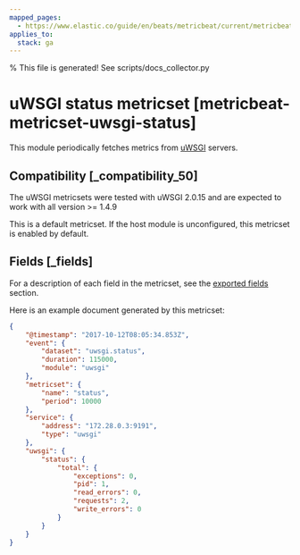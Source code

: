 ```yaml
---
mapped_pages:
  - https://www.elastic.co/guide/en/beats/metricbeat/current/metricbeat-metricset-uwsgi-status.html
applies_to:
  stack: ga
---
```


% This file is generated! See scripts/docs_collector.py

# uWSGI status metricset [metricbeat-metricset-uwsgi-status]

This module periodically fetches metrics from [uWSGI](http://uwsgi-docs.readthedocs.io/en/latest/StatsServer.html) servers.


## Compatibility [_compatibility_50]

The uWSGI metricsets were tested with uWSGI 2.0.15 and are expected to work with all version >= 1.4.9

This is a default metricset. If the host module is unconfigured, this metricset is enabled by default.

## Fields [_fields]

For a description of each field in the metricset, see the [exported fields](/reference/metricbeat/exported-fields-uwsgi.md) section.

Here is an example document generated by this metricset:

```json
{
    "@timestamp": "2017-10-12T08:05:34.853Z",
    "event": {
        "dataset": "uwsgi.status",
        "duration": 115000,
        "module": "uwsgi"
    },
    "metricset": {
        "name": "status",
        "period": 10000
    },
    "service": {
        "address": "172.28.0.3:9191",
        "type": "uwsgi"
    },
    "uwsgi": {
        "status": {
            "total": {
                "exceptions": 0,
                "pid": 1,
                "read_errors": 0,
                "requests": 2,
                "write_errors": 0
            }
        }
    }
}
```
